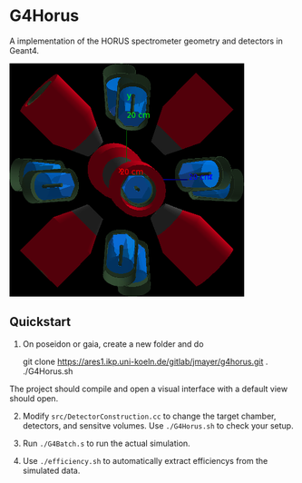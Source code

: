 # G4Horus

A implementation of the HORUS spectrometer geometry and detectors in Geant4.

![G4Horus Default Geometry](doc/g4horus-default.png)

## Quickstart
1) On poseidon or gaia, create a new folder and do

	git clone https://ares1.ikp.uni-koeln.de/gitlab/jmayer/g4horus.git .
	./G4Horus.sh

The project should compile and open a visual interface with a default view should open.

2) Modify `src/DetectorConstruction.cc` to change the target chamber, detectors, and sensitve volumes. Use `./G4Horus.sh` to check your setup.

3) Run `./G4Batch.s` to run the actual simulation.

4) Use `./efficiency.sh` to automatically extract efficiencys from the simulated data.


